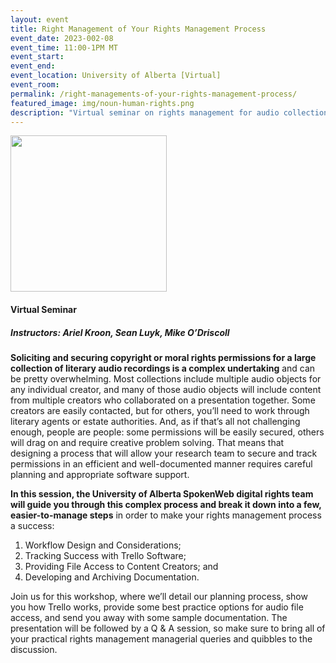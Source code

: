 ```yaml
---
layout: event
title: Right Management of Your Rights Management Process
event_date: 2023-002-08
event_time: 11:00-1PM MT
event_start:
event_end:
event_location: University of Alberta [Virtual]
event_room:
permalink: /right-managements-of-your-rights-management-process/
featured_image: img/noun-human-rights.png
description: "Virtual seminar on rights management for audio collections."
---
```


<div class = "figure">
  <img src="{{ '/img/noun-human-rights.png' | absolute_url }}" width="250" />
</div>

<h4>Virtual Seminar</h4>
<h5>Instructors: Ariel Kroon, Sean Luyk, Mike O’Driscoll</h5>

**Soliciting and securing copyright or moral rights permissions for a large collection of literary audio recordings is a complex undertaking** and can be pretty overwhelming. Most collections include multiple audio objects for any individual creator, and many of those audio objects will include content from multiple creators who collaborated on a presentation together. Some creators are easily contacted, but for others, you’ll need to work through literary agents or estate authorities. And, as if that’s all not challenging enough, people are people: some permissions will be easily secured, others will drag on and require creative problem solving. That means that designing a process that will allow your research team to secure and track permissions in an efficient and well-documented manner requires careful planning and appropriate software support.

**In this session, the University of Alberta SpokenWeb digital rights team will guide you through this complex process and break it down into a few, easier-to-manage steps** in order to make your rights management process a success:

1. Workflow Design and Considerations;
2. Tracking Success with Trello Software;
3. Providing File Access to Content Creators; and
4. Developing and Archiving Documentation.

Join us for this workshop, where we’ll detail our planning process, show you how Trello works, provide some best practice options for audio file access, and send you away with some sample documentation. The presentation will be followed by a Q & A session, so make sure to bring all of your practical rights management managerial queries and quibbles to the discussion.